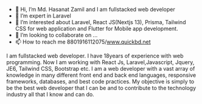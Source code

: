 - 👋 Hi, I’m Md. Hasanat Zamil and I am fullstacked web developer
- 👀 I’m expert in Laravel
- 🌱 I’m interested about Laravel, React JS(Nextjs 13), Prisma, Tailwind CSS for web application and Flutter for Mobile app development.
- 💞️ I’m looking to collaborate on ...
- 📫 How to reach me 8801916112075/www.quickbd.net

I am fullstacked web developer. I have 18years of experience with web programming. Now I am working with React Js, Laravel,Javascript, Jquery, JE6, Tailwind CSS, Bootstrap etc. I am a web developer with a vast array of knowledge in many different front end and back end languages, responsive frameworks, databases, and best code practices. My objective is simply to be the best web developer that I can be and to contribute to the technology industry all that I know and can do.

<!---
quickbd/quickbd is a website development  special custom repository because its `README.md` (this file) appears on your GitHub profile.
You can click the Preview link to take a look at your changes.
--->
